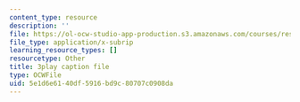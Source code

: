 ```yaml
---
content_type: resource
description: ''
file: https://ol-ocw-studio-app-production.s3.amazonaws.com/courses/res-ll-005-mathematics-of-big-data-and-machine-learning-january-iap-2020/5e1d6e6140df5916bd9c80707c0908da_2DDjHvH8d2k.vtt
file_type: application/x-subrip
learning_resource_types: []
resourcetype: Other
title: 3play caption file
type: OCWFile
uid: 5e1d6e61-40df-5916-bd9c-80707c0908da
---
```

